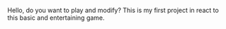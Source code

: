 Hello, do you want to play and modify? This is my first project in react to this basic and entertaining game.
